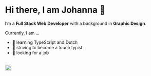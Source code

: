 # Hi there, I am Johanna 🧃
I’m a **Full Stack Web Developer** with a background in **Graphic Design**.

Currently, I am ...
- 🌱 learning TypeScript and Dutch
- 💅 striving to become a touch typist
- 👀 looking for a job
<br />
<a href="http://www.linkedin.com/in/ostjo"><img height="20" width="20" src="https://cdn.jsdelivr.net/npm/simple-icons@v6/icons/linkedin.svg" /></a>

<!--
**ostjo/ostjo** is a ✨ _special_ ✨ repository because its `README.md` (this file) appears on your GitHub profile.

Here are some ideas to get you started:

- 🔭 I’m currently working on ...
- 🌱 I’m currently learning ...
- 👯 I’m looking to collaborate on ...
- 🤔 I’m looking for help with ...
- 💬 Ask me about ...
- 📫 How to reach me: ...
- 😄 Pronouns: ...
- ⚡ Fun fact: ...
-->
